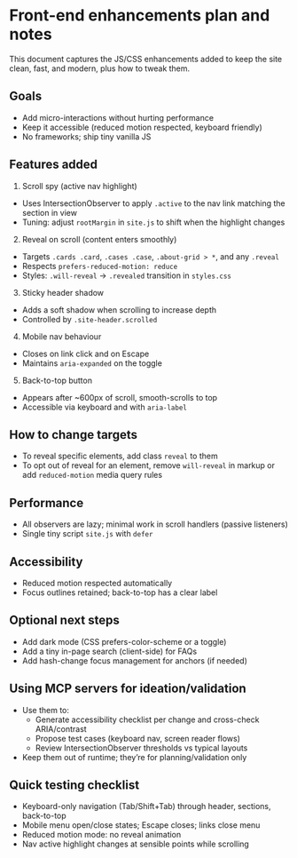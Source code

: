 # Front-end enhancements plan and notes

This document captures the JS/CSS enhancements added to keep the site clean, fast, and modern, plus how to tweak them.

## Goals
- Add micro-interactions without hurting performance
- Keep it accessible (reduced motion respected, keyboard friendly)
- No frameworks; ship tiny vanilla JS

## Features added

1) Scroll spy (active nav highlight)
- Uses IntersectionObserver to apply `.active` to the nav link matching the section in view
- Tuning: adjust `rootMargin` in `site.js` to shift when the highlight changes

2) Reveal on scroll (content enters smoothly)
- Targets `.cards .card`, `.cases .case`, `.about-grid > *`, and any `.reveal`
- Respects `prefers-reduced-motion: reduce`
- Styles: `.will-reveal` → `.revealed` transition in `styles.css`

3) Sticky header shadow
- Adds a soft shadow when scrolling to increase depth
- Controlled by `.site-header.scrolled`

4) Mobile nav behaviour
- Closes on link click and on Escape
- Maintains `aria-expanded` on the toggle

5) Back-to-top button
- Appears after ~600px of scroll, smooth-scrolls to top
- Accessible via keyboard and with `aria-label`

## How to change targets
- To reveal specific elements, add class `reveal` to them
- To opt out of reveal for an element, remove `will-reveal` in markup or add `reduced-motion` media query rules

## Performance
- All observers are lazy; minimal work in scroll handlers (passive listeners)
- Single tiny script `site.js` with `defer`

## Accessibility
- Reduced motion respected automatically
- Focus outlines retained; back-to-top has a clear label

## Optional next steps
- Add dark mode (CSS prefers-color-scheme or a toggle)
- Add a tiny in-page search (client-side) for FAQs
- Add hash-change focus management for anchors (if needed)

## Using MCP servers for ideation/validation
- Use them to:
  - Generate accessibility checklist per change and cross-check ARIA/contrast
  - Propose test cases (keyboard nav, screen reader flows)
  - Review IntersectionObserver thresholds vs typical layouts
- Keep them out of runtime; they’re for planning/validation only

## Quick testing checklist
- Keyboard-only navigation (Tab/Shift+Tab) through header, sections, back-to-top
- Mobile menu open/close states; Escape closes; links close menu
- Reduced motion mode: no reveal animation
- Nav active highlight changes at sensible points while scrolling
